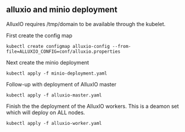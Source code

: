 ## alluxio and minio deployment

AlluxIO requires /tmp/domain to be available through the kubelet.

First create the config map
```
kubectl create configmap alluxio-config --from-file=ALLUXIO_CONFIG=conf/alluxio.properties
```

Next create the minio deployment
```
kubectl apply -f minio-deployment.yaml
```

Follow-up with deployment of AlluxIO master
```
kubectl apply -f alluxio-master.yaml
```

Finish the the deployment of the AlluxIO workers. This is a deamon set which will deploy on ALL nodes.
```
kubectl apply -f alluxio-worker.yaml
```


